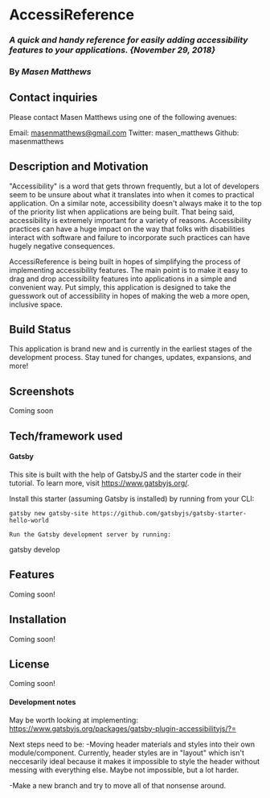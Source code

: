 # AccessiReference
### _A quick and handy reference for easily adding accessibility features to your applications. {November 29, 2018}_

### By _Masen Matthews_

## Contact inquiries
Please contact Masen Matthews using one of the following avenues:

Email: masenmatthews@gmail.com
Twitter: masen_matthews
Github: masenmatthews

## Description and Motivation
"Accessibility" is a word that gets thrown frequently, but a lot of developers seem to be unsure about what it translates into when it comes to practical application. On a similar note, accessibility doesn't always make it to the top of the priority list when applications are being built. That being said, accessibility is extremely important for a variety of reasons. Accessibility practices can have a huge impact on the way that folks with disabilities interact with software and failure to incorporate such practices can have hugely negative consequences.  

AccessiReference is being built in hopes of simplifying the process of implementing accessibility features. The main point is to make it easy to drag and drop accessibility features into applications in a simple and convenient way. Put simply, this application is designed to take the guesswork out of accessibility in hopes of making the web a more open, inclusive space.

## Build Status
This application is brand new and is currently in the earliest stages of the development process. Stay tuned for changes, updates, expansions, and more!

## Screenshots
Coming soon

## Tech/framework used
#### Gatsby
This site is built with the help of GatsbyJS and the starter code in their tutorial. To learn more, visit https://www.gatsbyjs.org/.

Install this starter (assuming Gatsby is installed) by running from your CLI:
```
gatsby new gatsby-site https://github.com/gatsbyjs/gatsby-starter-hello-world

Run the Gatsby development server by running:
```
gatsby develop

## Features
Coming soon!

## Installation
Coming soon!

## License
Coming soon!

#### Development notes
May be worth looking at implementing: https://www.gatsbyjs.org/packages/gatsby-plugin-accessibilityjs/?=

Next steps need to be:
  -Moving header materials and styles into their own module/component. Currently, header styles are in "layout" which isn't neccesarily ideal because it makes it impossible to style the header without messing with everything else. Maybe not impossible, but a lot harder.

  -Make a new branch and try to move all of that nonsense around.
